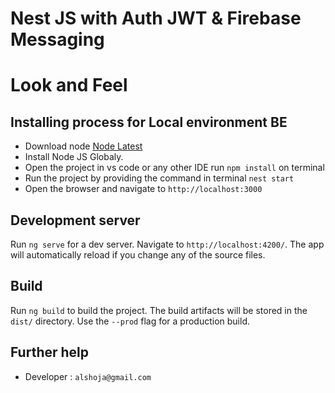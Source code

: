# Nest JS with Auth JWT & Firebase Messaging


# Look and Feel
<!-- <a target="_blank" href="http://advali.iroidtechnologies.in/"><img src="https://i.imgur.com/CS5dxII.png"/></a> -->
## Installing process for Local environment BE

* Download node [Node Latest](https://nodejs.org/en/)
* Install Node JS Globaly.
* Open the project in vs code or any other IDE  run `npm install` on terminal
* Run the project by providing the command in terminal `nest start`  
* Open the browser and navigate to `http://localhost:3000`

## Development server

Run `ng serve` for a dev server. Navigate to `http://localhost:4200/`. The app will automatically reload if you change any of the source files.

## Build

Run `ng build` to build the project. The build artifacts will be stored in the `dist/` directory. Use the `--prod` flag for a production build.



## Further help

- Developer : `alshoja@gmail.com`
